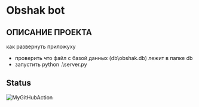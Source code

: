 Obshak bot
==========
ОПИСАНИЕ ПРОЕКТА
-----------------
как развернуть приложуху
 - проверить что файл с базой данных (db\obshak.db) лежит в папке db
 - запустить python .\server.py
 
Status
 -------------------
 ![MyGitHubAction](https://github.com/geniusserg/obshak-bot/workflows/MyGitHubAction/badge.svg)


